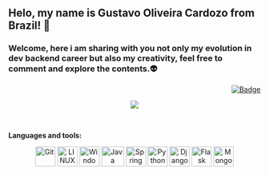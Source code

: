 ## Helo, my name is Gustavo Oliveira Cardozo from Brazil! 👋
### Welcome, here i am sharing with you not only my evolution in **dev backend** career but also my creativity, feel free to comment and explore the contents.👽

<div align="right">
<a href="https://www.linkedin.com/in/gustavo-oliveira-cardozo-0258a993/">
  
![Badge](https://img.shields.io/static/v1?labelColor=blue&label&message=Linkedin&color=blue&style=for-the-badge&logo=Linkedin)
</a>
</div>
<div align="center">

  ![](https://github-profile-summary-cards.vercel.app/api/cards/repos-per-language?username=escoobi&theme=github_dark)
</div>

<br/>

**Languages and tools:**

<div align="center">
<img src="https://img.icons8.com/color/48/000000/git.png" alt="Git" title="Git" width="40" height="40"/>
<img src="https://img.icons8.com/color/48/4a90e2/linux.png" alt="LINUX" title="LINUX" width="40" height="40"/>
<img src="https://img.icons8.com/color/48/4a90e2/windows-10.png" alt="Windows" title="Windows" width="40" height="40"/>
<img src="https://img.icons8.com/color/48/4a90e2/java-coffee-cup-logo.png" alt="Java" title="Java" width="45" height="40"/>
<img src="https://img.icons8.com/color/48/4a90e2/spring-logo.png" alt="Spring" title="Spring" width="40" height="40"/>
<img src="https://img.icons8.com/color/48/000000/python--v1.png" alt="Python" title="Python" width="40" height="40"/>
<img src="https://img.icons8.com/color/48/000000/django" alt="Django" title="Django" width="40" height="40"/>
<img src="https://cdn.icon-icons.com/icons2/2699/PNG/512/pocoo_flask_logo_icon_168045.png" alt="Flask" title="Flask" width="40" height="40"/>
<img src="https://cdn.icon-icons.com/icons2/2415/PNG/512/mongodb_original_wordmark_logo_icon_146425.png" alt="MongoDB" title="MongoDB" width="40" height="40"/>
  
  
</div>
  
